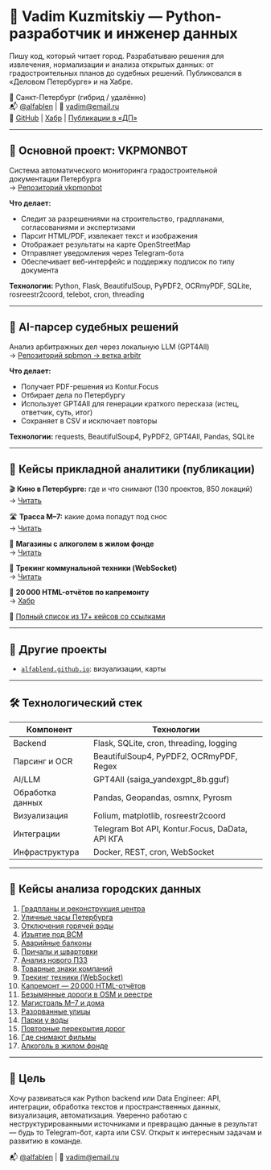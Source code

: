 # 🚀 Vadim Kuzmitskiy — Python-разработчик и инженер данных

Пишу код, который читает город. Разрабатываю решения для извлечения, нормализации и анализа открытых данных: от градостроительных планов до судебных решений. Публиковался в «Деловом Петербурге» и на Хабре.

📍 Санкт-Петербург (гибрид / удалённо)  
📬 [@alfablen](https://t.me/alfablen) | 📧 vadim@email.ru  
🔗 [GitHub](https://github.com/alfablend) | [Хабр](https://habr.com/ru/users/alfablend/) | [Публикации в «ДП»](https://www.dp.ru/tag/vadim-kuzmitskij)

---

## 🧰 Основной проект: VKPMONBOT

Система автоматического мониторинга градостроительной документации Петербурга  
→ [Репозиторий vkpmonbot](https://github.com/alfablend/vkpmonbot)

**Что делает:**
- Следит за разрешениями на строительство, градпланами, согласованиями и экспертизами
- Парсит HTML/PDF, извлекает текст и изображения
- Отображает результаты на карте OpenStreetMap
- Отправляет уведомления через Telegram-бота
- Обеспечивает веб-интерфейс и поддержку подписок по типу документа

**Технологии:** Python, Flask, BeautifulSoup, PyPDF2, OCRmyPDF, SQLite, rosreestr2coord, telebot, cron, threading

---

## 🧠 AI-парсер судебных решений

Анализ арбитражных дел через локальную LLM (GPT4All)  
→ [Репозиторий spbmon → ветка arbitr](https://github.com/alfablend/spbmon)

**Что делает:**
- Получает PDF-решения из Kontur.Focus  
- Отбирает дела по Петербургу  
- Использует GPT4All для генерации краткого пересказа (истец, ответчик, суть, итог)  
- Сохраняет в CSV и исключает повторы

**Технологии:** requests, BeautifulSoup4, PyPDF2, GPT4All, Pandas, SQLite

---

## 📌 Кейсы прикладной аналитики (публикации)

🎬 **Кино в Петербурге:** где и что снимают (130 проектов, 850 локаций)  
→ [Читать](https://www.dp.ru/a/2024/07/23/po-zakonam-zhanra-bolee-sotni)

🛣️ **Трасса М–7:** какие дома попадут под снос  
→ [Читать](https://www.dp.ru/a/2024/09/17/proekt-trassi-m7-cherez-udelnij)

🏬 **Магазины с алкоголем в жилом фонде**  
→ [Читать](https://www.dp.ru/a/2024/06/25/chislo-magazinov-s-alkogolem)

🧽 **Трекинг коммунальной техники (WebSocket)**  
→ [Читать](https://www.dp.ru/a/2025/03/31/litri-na-kilometri-kak-chistjat)

📄 **20 000 HTML-отчётов по капремонту**  
→ [Хабр](https://habr.com/ru/articles/891704/)

📎 [Полный список из 17+ кейсов со ссылками](#📌-кейсы-анализа-городских-данных)

---

## 💼 Другие проекты

- [`alfablend.github.io`](https://github.com/alfablend/alfablend.github.io): визуализации, карты

---

## 🛠 Технологический стек

| Компонент         | Технологии                                                                 |
|-------------------|----------------------------------------------------------------------------|
| Backend           | Flask, SQLite, cron, threading, logging                                    |
| Парсинг и OCR     | BeautifulSoup4, PyPDF2, OCRmyPDF, Regex                                    |
| AI/LLM            | GPT4All (saiga_yandexgpt_8b.gguf)                                           |
| Обработка данных  | Pandas, Geopandas, osmnx, Pyrosm                                            |
| Визуализация      | Folium, matplotlib, rosreestr2coord                                         |
| Интеграции        | Telegram Bot API, Kontur.Focus, DaData, API КГА                            |
| Инфраструктура    | Docker, REST, cron, WebSocket                                               |

---

## 📌 Кейсы анализа городских данных

1. [Градпланы и реконструкция центра](https://www.dp.ru/a/2025/06/17/v-centre-peterburga-potencialno)  
2. [Уличные часы Петербурга](https://www.dp.ru/a/2025/06/12/simvoli-vremeni-peterburg)  
3. [Отключения горячей воды](https://www.dp.ru/a/2025/06/10/suhoj-zakon-kakie-doma-v)  
4. [Изъятие под ВСМ](https://www.dp.ru/a/2025/06/02/vnimaniju-vstrechajushhih-v-peterburge)  
5. [Аварийные балконы](https://www.dp.ru/a/2025/05/21/opasnost-svishe-tisjachi-starih)  
6. [Причалы и швартовки](https://www.dp.ru/a/2025/04/29/prichali-upetropavlovki-i)  
7. [Анализ нового ПЗЗ](https://www.dp.ru/a/2025/04/19/iskazhaet-sredu-v-centre)  
8. [Товарные знаки компаний](https://www.dp.ru/a/2025/04/15/v-peterburge-chashhe-vsego-registrirujut)  
9. [Трекинг техники (WebSocket)](https://www.dp.ru/a/2025/03/31/litri-na-kilometri-kak-chistjat)  
10. [Капремонт — 20 000 HTML-отчётов](https://www.dp.ru/a/2025/03/17/bolshuju-chast-dolgov-za-kapremont)  
11. [Безымянные дороги в OSM и реестре](https://www.dp.ru/a/2024/12/12/v-peterburge-nashlos-bolee)  
12. [Магистраль М–7 и дома](https://www.dp.ru/a/2024/09/17/proekt-trassi-m7-cherez-udelnij)  
13. [Разорванные улицы](https://www.dp.ru/a/2024/09/03/razdeljaj-ivlastvuj-v-peterburge)  
14. [Парки у воды](https://www.dp.ru/a/2024/08/28/plivjom-po-techeniju-plan-beglova)  
15. [Повторные перекрытия дорог](https://www.dp.ru/a/2024/08/06/ot-remonta-do-remonta-kakie)  
16. [Где снимают фильмы](https://www.dp.ru/a/2024/07/23/po-zakonam-zhanra-bolee-sotni)  
17. [Алкоголь в жилом фонде](https://www.dp.ru/a/2024/06/25/chislo-magazinov-s-alkogolem)

---

## 🎯 Цель

Хочу развиваться как Python backend или Data Engineer: API, интеграции, обработка текстов и пространственных данных, визуализация, автоматизация. Уверенно работаю с неструктурированными источниками и превращаю данные в результат — будь то Telegram-бот, карта или CSV. Открыт к интересным задачам и развитию в команде.

📬 [@alfablen](https://t.me/alfablen) | 📧 vadim@email.ru
